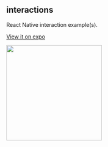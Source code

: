 ## interactions

React Native interaction example(s).

[View it on expo](https://exp.host/@planes/interactions)

<img src="//im.ezgif.com/tmp/ezgif-1-a82f31c2a3.gif" width="250" />
